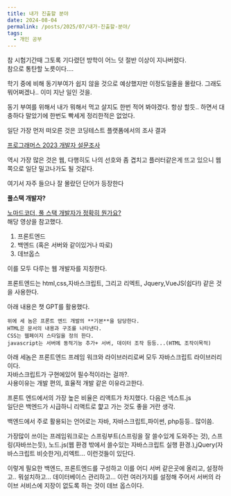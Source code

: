 ```yaml
---
title: 내가 진출할 분야
date: 2024-08-04
permalink: /posts/2025/07/내가-진출할-분야/
tags:
  - 개인 공부
---
```

참 시험기간때 그토록 기다렸던 방학이 어느 덧 절반 이상이 지나버렸다.  
참으로 통탄할 노릇이다....  

학기 중에 비해 동기부여가 쉽지 않을 것으로 예상했지만 이정도일줄을 몰랐다. 그래도 뭐어쩌겠나.. 이미 지난 일인 것을.  

동기 부여를 위해서 내가 뭐해서 먹고 살지도 한번 적어 봐야겠다. 항상 할듯.. 하면서 대충하다 말았기에 한번도 빡세게 정리한적은 없었다. 

일단 가장 먼저 떠오른 것은 코딩테스트 플랫폼에서의 조사 결과  

 [프로그래머스 2023 개발자 설문조사](https://programmers.co.kr/pages/2023-dev-survey)  

  역시 가장 많은 것은 웹, 다행히도 나의 선호와 좀 겹치고 플러터같은게 뜨고 있으니 웹 쪽으로 일단 밀고나가도 
  될 것같다.

  여기서 자주 들으나 잘 몰랐던 단어가 등장한다

  **풀스택 개발자?**

   [노마드코더, 풀 스택 개발자가 정확히 뭔가요?](https://www.youtube.com/watch?v=2HKO20NWE04)  
   해당 영상을 참고했다. 
   
   1. 프론트엔드 
   2. 백엔드 (혹은 서버와 같이있거나 따로)
   3. 데브옵스

   이를 모두 다루는 웹 개발자를 지칭한다.

   프론트엔드는 html,css,자바스크립트, 그리고 리엑트, Jquery,VueJS(쉽다!) 같은 것을 사용한다.

   아래 내용은 챗 GPT를 활용했다.
  
    위에 세 놈은 프론트 엔드 개발의 **기본**을 담당한다.  
    HTML은 문서의 내용과 구조를 나타낸다.  
    CSS는 웹페이지 스타일을 정의 한다.  
    javascript는 서버에 동적기능 추가+ 서버, 데이터 조작 등등...(HTML 조작이목적) 
   
   아래 세놈은 프론트엔드 프레임 워크와 라이브러리로써 모두 자바스크립트 라이브러리이다.  
   자바스크립트가 구현에있어 필수적이라는 걸까?.  
   사용이유는 개발 편의, 효율적 개발 같은 이유라고한다.

   프론트 엔드에서의 가장 높은 비율은 리액트가 차지했다. 다음은 넥스트.js  
   일단은 백엔드가 시급하니 리액트로 햝고 가는 것도 좋을 거란 생각. 

  백엔드에서 주로 활용되는 언어로는 자바, 자바스크립트,파이썬, php등등.. 많이씀. 

  가장많이 쓰이는 프레임워크로는 스프링부트(스프링을 잘 쓸수있게 도와주는 것), 스프링(자바쓰는듯), 노드.js(웹 환경 밖에서 쓸수있는 자바스크립트 실행 환경.),jQuery(자바스크립트 비슷한거),리엑트... 이런것들이 있단다. 


  이렇게 필요한 백엔드, 프론트엔드를 구성하고 이를 어디 서버 같은곳에 올리고, 설정하고.. 뭐설치하고... 데이터베이스 관리하고... 이런 여러가지를 설정해 주어서 서버의 라이브 서비스에 지장이 없도록 하는 것이 데브 옵스이다. 



  
